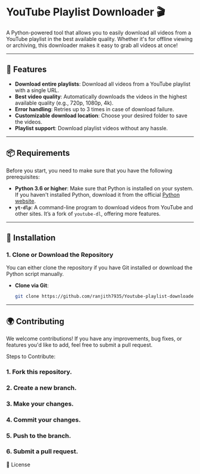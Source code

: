 # YouTube Playlist Downloader 🎬

A Python-powered tool that allows you to easily download all videos from a YouTube playlist in the best available quality. Whether it's for offline viewing or archiving, this downloader makes it easy to grab all videos at once!

---

## 📝 Features

- **Download entire playlists**: Download all videos from a YouTube playlist with a single URL.
- **Best video quality**: Automatically downloads the videos in the highest available quality (e.g., 720p, 1080p, 4k).
- **Error handling**: Retries up to 3 times in case of download failure.
- **Customizable download location**: Choose your desired folder to save the videos.
- **Playlist support**: Download playlist videos without any hassle.

---

## 📦 Requirements

Before you start, you need to make sure that you have the following prerequisites:

- **Python 3.6 or higher**: Make sure that Python is installed on your system. If you haven't installed Python, download it from the official [Python website](https://www.python.org/downloads/).
- **`yt-dlp`**: A command-line program to download videos from YouTube and other sites. It’s a fork of `youtube-dl`, offering more features.

---

## 🚀 Installation

### 1. Clone or Download the Repository

You can either clone the repository if you have Git installed or download the Python script manually.

- **Clone via Git**:
  
  ```bash
  git clone https://github.com/ranjith7935/Youtube-playlist-downloader.git


---

## 🌍 Contributing
We welcome contributions! If you have any improvements, bug fixes, or features you'd like to add, feel free to submit a pull request.

Steps to Contribute:
### 1. Fork this repository.
### 2. Create a new branch.
### 3. Make your changes.
### 4. Commit your changes.
### 5. Push to the branch.
### 6. Submit a pull request.
📝 License

